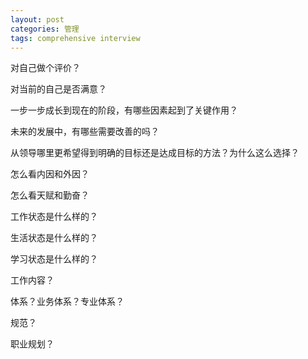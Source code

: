```yaml
---
layout: post
categories: 管理
tags: comprehensive interview
---
```


对自己做个评价？

对当前的自己是否满意？

一步一步成长到现在的阶段，有哪些因素起到了关键作用？

未来的发展中，有哪些需要改善的吗？

从领导哪里更希望得到明确的目标还是达成目标的方法？为什么这么选择？

怎么看内因和外因？

怎么看天赋和勤奋？

工作状态是什么样的？

生活状态是什么样的？

学习状态是什么样的？



工作内容？

体系？业务体系？专业体系？

规范？

职业规划？